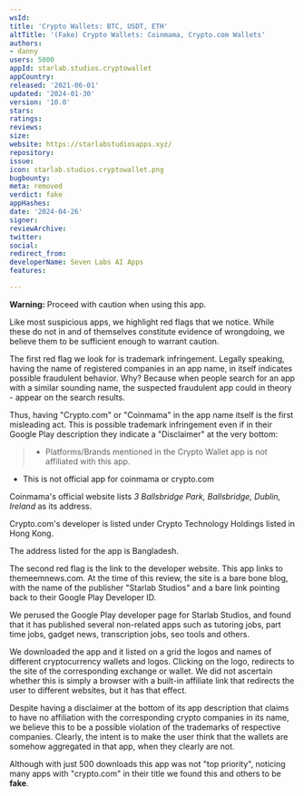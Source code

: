 ```yaml
---
wsId: 
title: 'Crypto Wallets: BTC, USDT, ETH'
altTitle: '(Fake) Crypto Wallets: Coinmama, Crypto.com Wallets'
authors:
- danny
users: 5000
appId: starlab.studios.cryptowallet
appCountry: 
released: '2021-06-01'
updated: '2024-01-30'
version: '10.0'
stars: 
ratings: 
reviews: 
size: 
website: https://starlabstudiosapps.xyz/
repository: 
issue: 
icon: starlab.studios.cryptowallet.png
bugbounty: 
meta: removed
verdict: fake
appHashes: 
date: '2024-04-26'
signer: 
reviewArchive: 
twitter: 
social: 
redirect_from: 
developerName: Seven Labs AI Apps
features: 

---
```


**Warning:** Proceed with caution when using this app.

Like most suspicious apps, we highlight red flags that we notice. While these do not in and of themselves constitute evidence of wrongdoing, we believe them to be sufficient enough to warrant caution. 

The first red flag we look for is trademark infringement. Legally speaking, having the name of registered companies in an app name, in itself indicates possible fraudulent behavior. Why? Because when people search for an app with a similar sounding name, the suspected fraudulent app could in theory - appear on the search results. 

Thus, having "Crypto.com" or "Coinmama" in the app name itself is the first misleading act. This is possible trademark infringement even if in their Google Play description they indicate a "Disclaimer" at the very bottom:

>- Platforms/Brands mentioned in the Crypto Wallet app is not affiliated with this app.<br>
- This is not official app for coinmama or crypto.com

Coinmama's official website lists *3 Ballsbridge Park, Ballsbridge, Dublin, Ireland* as its address. 

Crypto.com's developer is listed under Crypto Technology Holdings listed in Hong Kong.

The address listed for the app is Bangladesh.

The second red flag is the link to the developer website. This app links to themeemnews.com. At the time of this review, the site is a bare bone blog, with the name of the publisher "Starlab Studios" and a bare link pointing back to their Google Play Developer ID.

We perused the Google Play developer page for Starlab Studios, and found that it has published several non-related apps such as tutoring jobs, part time jobs, gadget news, transcription jobs, seo tools and others. 

We downloaded the app and it listed on a grid the logos and names of different cryptocurrency wallets and logos. Clicking on the logo, redirects to the site of the corresponding exchange or wallet. We did not ascertain whether this is simply a browser with a built-in affiliate link that redirects the user to different websites, but it has that effect. 

Despite having a disclaimer at the bottom of its app description that claims to have no affiliation with the corresponding crypto companies in its name, we believe this to be a possible violation of the trademarks of respective companies. Clearly, the intent is to make the user think that the wallets are somehow aggregated in that app, when they clearly are not.

Although with just 500 downloads this app was not "top priority", noticing many apps with "crypto.com" in their title we found this and others to be **fake**.



